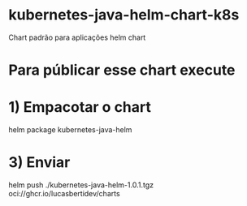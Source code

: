 # kubernetes-java-helm-chart-k8s
Chart padrão para aplicações helm chart

# Para públicar esse chart execute 

# 1) Empacotar o chart
helm package kubernetes-java-helm

# 3) Enviar
helm push ./kubernetes-java-helm-1.0.1.tgz oci://ghcr.io/lucasbertidev/charts
